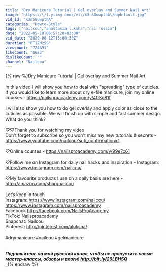 ```yaml
---
title: "Dry Manicure Tutorial | Gel overlay and Summer Nail Art"
image: "https:\/\/i.ytimg.com\/vi\/x3nSGuwpthA\/hqdefault.jpg"
vid_id: "x3nSGuwpthA"
categories: "Howto-Style"
tags: ["nailcou","anastasia luksha","nsi russia"]
date: "2022-05-10T06:57:20+03:00"
vid_date: "2020-08-12T15:00:30Z"
duration: "PT12M25S"
viewcount: "724691"
likeCount: "8683"
dislikeCount: ""
channel: "Nailcou"
---
```

{% raw %}Dry Manicure Tutorial | Gel overlay and Summer Nail Art<br /><br />In this video I will show you how to deal with &quot;spreading&quot; type of cuticles.<br />If you would like to learn more about dry e-file manicure, join my online courses - <a rel="nofollow" target="blank" href="https://nailsproacademy.com/y/403d81f">https://nailsproacademy.com/y/403d81f</a><br /><br />I will also show you how to do gel overlay and apply color as close to the cuticles as possible. We will finish up with simple and fast summer design. What do you think?<br /><br />♡♡Thank you for watching my video<br />Don't forget to subscribe so you won't miss my new tutorials &amp; secrets - <a rel="nofollow" target="blank" href="https://www.youtube.com/nailcou?sub_confirmation=1">https://www.youtube.com/nailcou?sub_confirmation=1</a><br /><br />♡Online courses - <a rel="nofollow" target="blank" href="https://nailsproacademy.com/y/99e7c61">https://nailsproacademy.com/y/99e7c61</a><br /><br />♡Follow me on Instagram for daily nail hacks and inspiration - Instagram: <a rel="nofollow" target="blank" href="https://www.instagram.com/nailcou/">https://www.instagram.com/nailcou/</a><br /><br />♡My favourite products I use on a daily basis are here - <a rel="nofollow" target="blank" href="http://amazon.com/shop/nailcou">http://amazon.com/shop/nailcou</a><br /><br />Let’s keep in touch<br />Instagram: <a rel="nofollow" target="blank" href="https://www.instagram.com/nailcou/">https://www.instagram.com/nailcou/</a><br /><a rel="nofollow" target="blank" href="https://www.instagram.com/nailsproacademy">https://www.instagram.com/nailsproacademy</a><br />Facebook <a rel="nofollow" target="blank" href="http://facebook.com/NailsProAcademy">http://facebook.com/NailsProAcademy</a><br />TikTok: Nailsproacademy<br />Snapchat: Nailcou<br />Pinterest: <a rel="nofollow" target="blank" href="http://pinterest.com/aluksha/">http://pinterest.com/aluksha/</a><br /><br />#drymanicure #nailcou #gelmanicure<br /><br />_______________________________________<br />Подпишитесь на мой русский канал, чтобы не пропустить новые мастер-классы, обзоры и влоги! <a rel="nofollow" target="blank" href="http://bit.ly/29LBHSQ">http://bit.ly/29LBHSQ</a><br />________________________________________{% endraw %}
